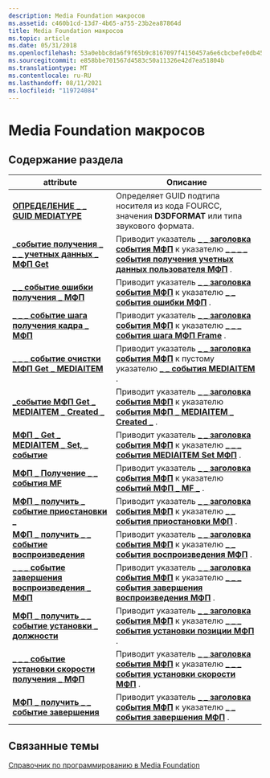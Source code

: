 ```yaml
---
description: Media Foundation макросов
ms.assetid: c460b1cd-13d7-4b65-a755-23b2ea87864d
title: Media Foundation макросов
ms.topic: article
ms.date: 05/31/2018
ms.openlocfilehash: 53a0ebbc8da6f9f65b9c8167097f4150457a6e6cbcbefe0db45032eb55d57000
ms.sourcegitcommit: e858bbe701567d4583c50a11326e42d7ea51804b
ms.translationtype: MT
ms.contentlocale: ru-RU
ms.lasthandoff: 08/11/2021
ms.locfileid: "119724084"
---
```

# <a name="media-foundation-macros"></a>Media Foundation макросов

## <a name="in-this-section"></a>Содержание раздела



| attribute                                                                                              | Описание                                                                                                                                                                  |
|--------------------------------------------------------------------------------------------------------|------------------------------------------------------------------------------------------------------------------------------------------------------------------------------|
| [**ОПРЕДЕЛЕНИЕ \_ \_ GUID MEDIATYPE**](/windows/desktop/api/mfapi/nf-mfapi-define_mediatype_guid)<br/>                              | Определяет GUID подтипа носителя из кода FOURCC, значения **D3DFORMAT** или типа звукового формата.<br/>                                                                       |
| [**\_событие получения \_ \_ \_ учетных данных \_ МФП Get**](/windows/desktop/api/mfplay/nf-mfplay-mfp_get_acquire_user_credential_event)<br/> | Приводит указатель [**\_ \_ заголовка события МФП**](/windows/desktop/api/mfplay/ns-mfplay-mfp_event_header) к указателю [**\_ \_ \_ \_ события получения учетных данных пользователя МФП**](/windows/desktop/api/mfplay/ns-mfplay-mfp_acquire_user_credential_event) .<br/> |
| [**\_ \_ событие ошибки получения \_ МФП**](/windows/desktop/api/mfplay/nf-mfplay-mfp_get_error_event)<br/>                                       | Приводит указатель [**\_ \_ заголовка события МФП**](/windows/desktop/api/mfplay/ns-mfplay-mfp_event_header) к указателю [**\_ \_ события ошибки МФП**](/windows/desktop/api/mfplay/ns-mfplay-mfp_error_event) .<br/>                                       |
| [**\_ \_ \_ событие шага получения кадра \_ МФП**](/windows/desktop/api/mfplay/nf-mfplay-mfp_get_frame_step_event)<br/>                            | Приводит указатель [**\_ \_ заголовка события МФП**](/windows/desktop/api/mfplay/ns-mfplay-mfp_event_header) к указателю [**\_ \_ \_ события шага МФП Frame**](/windows/desktop/api/mfplay/ns-mfplay-mfp_frame_step_event) .<br/>                            |
| [**\_ \_ \_ событие очистки МФП Get \_ MEDIAITEM**](/windows/desktop/api/mfplay/nf-mfplay-mfp_get_mediaitem_cleared_event)<br/>              | Приводит указатель [**\_ \_ заголовка события МФП**](/windows/desktop/api/mfplay/ns-mfplay-mfp_event_header) к пустому указателю [**\_ \_ события MEDIAITEM**](/windows/desktop/api/mfplay/ns-mfplay-mfp_mediaitem_cleared_event) .<br/>                   |
| [**\_событие МФП Get \_ MEDIAITEM \_ Created \_**](/windows/desktop/api/mfplay/nf-mfplay-mfp_get_mediaitem_created_event)<br/>              | Приводит указатель [**\_ \_ заголовка события МФП**](/windows/desktop/api/mfplay/ns-mfplay-mfp_event_header) к указателю [**события МФП \_ MEDIAITEM \_ Created \_**](/windows/desktop/api/mfplay/ns-mfplay-mfp_mediaitem_created_event) .<br/>              |
| [**МФП \_ Get \_ MEDIAITEM \_ Set, \_ событие**](/windows/desktop/api/mfplay/nf-mfplay-mfp_get_mediaitem_set_event)<br/>                      | Приводит указатель [**\_ \_ заголовка события МФП**](/windows/desktop/api/mfplay/ns-mfplay-mfp_event_header) к указателю [**\_ \_ \_ события MEDIAITEM Set МФП**](/windows/desktop/api/mfplay/ns-mfplay-mfp_mediaitem_set_event) .<br/>                      |
| [**МФП \_ Получение \_ \_ события MF**](/windows/desktop/api/mfplay/nf-mfplay-mfp_get_mf_event)<br/>                                             | Приводит указатель [**\_ \_ заголовка события МФП**](/windows/desktop/api/mfplay/ns-mfplay-mfp_event_header) к указателю [**событий МФП \_ MF \_**](/windows/win32/api/mfplay/ns-mfplay-mfp_mf_event) .<br/>                                              |
| [**МФП \_ получить \_ событие приостановки \_**](/windows/desktop/api/mfplay/nf-mfplay-mfp_get_pause_event)<br/>                                       | Приводит указатель [**\_ \_ заголовка события МФП**](/windows/desktop/api/mfplay/ns-mfplay-mfp_event_header) к указателю [**\_ \_ события приостановки МФП**](/windows/desktop/api/mfplay/ns-mfplay-mfp_pause_event) .<br/>                                       |
| [**МФП \_ получить \_ \_ событие воспроизведения**](/windows/desktop/api/mfplay/nf-mfplay-mfp_get_play_event)<br/>                                         | Приводит указатель [**\_ \_ заголовка события МФП**](/windows/desktop/api/mfplay/ns-mfplay-mfp_event_header) к указателю [**\_ \_ события воспроизведения МФП**](/windows/desktop/api/mfplay/ns-mfplay-mfp_play_event) .<br/>                                         |
| [**\_ \_ \_ событие завершения воспроизведения \_ МФП**](/windows/desktop/api/mfplay/nf-mfplay-mfp_get_playback_ended_event)<br/>                    | Приводит указатель [**\_ \_ заголовка события МФП**](/windows/desktop/api/mfplay/ns-mfplay-mfp_event_header) к указателю [**\_ \_ \_ события завершения воспроизведения МФП**](/windows/desktop/api/mfplay/ns-mfplay-mfp_playback_ended_event) .<br/>                    |
| [**МФП \_ получить \_ \_ событие установки \_ должности**](/windows/desktop/api/mfplay/nf-mfplay-mfp_get_position_set_event)<br/>                        | Приводит указатель [**\_ \_ заголовка события МФП**](/windows/desktop/api/mfplay/ns-mfplay-mfp_event_header) к указателю [**\_ \_ \_ события установки позиции МФП**](/windows/desktop/api/mfplay/ns-mfplay-mfp_position_set_event) .<br/>                        |
| [**\_ \_ \_ событие установки скорости получения \_ МФП**](/windows/desktop/api/mfplay/nf-mfplay-mfp_get_rate_set_event)<br/>                                | Приводит указатель [**\_ \_ заголовка события МФП**](/windows/desktop/api/mfplay/ns-mfplay-mfp_event_header) к указателю [**\_ \_ \_ события установки скорости МФП**](/windows/desktop/api/mfplay/ns-mfplay-mfp_rate_set_event) .<br/>                                |
| [**МФП \_ получить \_ \_ событие завершения**](/windows/desktop/api/mfplay/nf-mfplay-mfp_get_stop_event)<br/>                                         | Приводит указатель [**\_ \_ заголовка события МФП**](/windows/desktop/api/mfplay/ns-mfplay-mfp_event_header) к указателю [**\_ \_ события завершения МФП**](/windows/desktop/api/mfplay/ns-mfplay-mfp_stop_event) .<br/>                                         |



 

## <a name="related-topics"></a>Связанные темы

<dl> <dt>

[Справочник по программированию в Media Foundation](media-foundation-programming-reference.md)
</dt> </dl>

 

 
